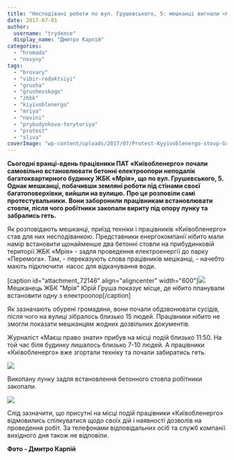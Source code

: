 ```yaml
---
title: "Несподівані роботи по вул. Грушевського, 5: мешканці вигнали «Київобленерго» зі свого двору - ФОТО"
date: 2017-07-01
author: 
  username: "trydence"
  display_name: "Дмитро Карпій"
categories: 
  - "hromada"
  - "novyny"
tags: 
  - "brovary"
  - "vibir-redaktsiyi"
  - "grusha"
  - "grushevskogo"
  - "zhbk"
  - "kiyivoblenergo"
  - "mriya"
  - "novini"
  - "prybudynkova-terytoriya"
  - "protest"
  - "sliva"
coverImage: "wp-content/uploads/2017/07/Protest-Kyyivoblenergo-stovp-Grushevskogo-5-2017.07.01_00004.jpg"
---
```


**Сьогодні вранці-вдень працівники ПАТ «Київобленерго» почали самовільно встановлювати бетонні електроопори неподалік багатоквартирного будинку ЖБК «Мрія», що по вул. Грушевського, 5. Однак мешканці, побачивши земляні роботи під стінами своєї багатоповерхівки, вийшли на вулицю.** **Про це розповіли самі протестувальники.** **Вони заборонили працівникам встановлювати стовпи, після чого робітники закопали вириту під опору лунку та забрались геть.**

Як розповідають мешканці, приїзд техніки і працівників «Київобленерго» став для них несподіванкою. Представники енергокомпанії нібито мали намір встановити щонайменше два бетонні стовпи на прибудинковій території ЖБК «Мрія» - задля проведення електроенергії до парку «Перемога». Там, - переказують слова працівників мешканці, - начебто мають підключити  насос для відкачування води.

\[caption id="attachment\_72146" align="aligncenter" width="600"\][![](https://mpz.brovary.org/wp-content/uploads/2017/07/Protest-Kyyivoblenergo-stovp-Grushevskogo-5-2017.07.01_00014.jpg)](https://mpz.brovary.org/wp-content/uploads/2017/07/Protest-Kyyivoblenergo-stovp-Grushevskogo-5-2017.07.01_00014.jpg) Мешканець ЖБК "Мрія" Юрій Груша показує місце, де нібито планували встановити одну з електроопор\[/caption\]

Як зазначають обурені громадяни, вони почали обдзвонювати сусідів, після чого на вулиці зібралось близько 15 людей. Працівники нібито не змогли показати мешканцям жодних дозвільних документів.

Журналіст «Маєш право знати» прибув на місці подій близько 11:50. На той час біля будинку лишалось близько 7-10 людей. А працівники «Київобленерго» вже згортали техніку та почали забиратись геть.

[![](https://mpz.brovary.org/wp-content/uploads/2017/07/Protest-Kyyivoblenergo-stovp-Grushevskogo-5-2017.07.01_00002.jpg)](https://mpz.brovary.org/wp-content/uploads/2017/07/Protest-Kyyivoblenergo-stovp-Grushevskogo-5-2017.07.01_00002.jpg)

Викопану лунку задля встановлення бетонного стовпа робітники закопали.

[![](https://mpz.brovary.org/wp-content/uploads/2017/07/Protest-Kyyivoblenergo-stovp-Grushevskogo-5-2017.07.01_00006.jpg)](https://mpz.brovary.org/wp-content/uploads/2017/07/Protest-Kyyivoblenergo-stovp-Grushevskogo-5-2017.07.01_00006.jpg)

Слід зазначити, що присутні на місці подій працівники «Київобленерго» відмовились спілкуватися щодо своїх дій і наявності дозволів на проведення робіт. За телефонами відповідальних осіб та служб компанії вихідного дня також не відповіли.

**Фото - Дмитро Карпій**
